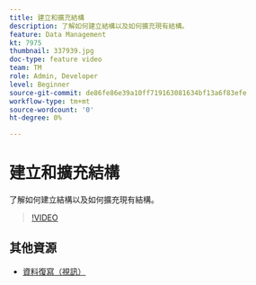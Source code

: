 ```yaml
---
title: 建立和擴充結構
description: 了解如何建立結構以及如何擴充現有結構。
feature: Data Management
kt: 7975
thumbnail: 337939.jpg
doc-type: feature video
team: TM
role: Admin, Developer
level: Beginner
source-git-commit: de86fe86e39a10ff719163081634bf13a6f83efe
workflow-type: tm+mt
source-wordcount: '0'
ht-degree: 0%

---
```


# 建立和擴充結構

了解如何建立結構以及如何擴充現有結構。

>[!VIDEO](https://video.tv.adobe.com/v/337939?quality=12)

## 其他資源

* [資料復寫（視訊）](/help/data-management/data-replication.md)
